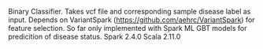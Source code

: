 Binary Classifier. 
Takes vcf file and corresponding sample disease label as input.
Depends on VariantSpark (https://github.com/aehrc/VariantSpark) for feature selection.
So far only implemented with Spark ML GBT models for predicition of disease status.
Spark 2.4.0
Scala 2.11.0
